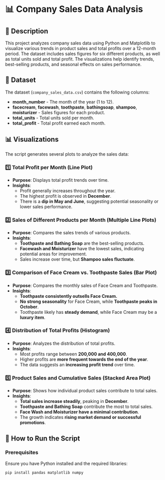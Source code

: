 # 📊 Company Sales Data Analysis  

## 📌 Description  
This project analyzes company sales data using Python and Matplotlib to visualize various trends in product sales and total profits over a 12-month period. The dataset includes sales figures for six different products, as well as total units sold and total profit. The visualizations help identify trends, best-selling products, and seasonal effects on sales performance.  

## 📂 Dataset  
The dataset (`company_sales_data.csv`) contains the following columns:  

- **month_number** - The month of the year (1 to 12).  
- **facecream**, **facewash**, **toothpaste**, **bathingsoap**, **shampoo**, **moisturizer** - Sales figures for each product.  
- **total_units** - Total units sold per month.  
- **total_profit** - Total profit earned each month.  

## 📊 Visualizations  
The script generates several plots to analyze the sales data:  

### 1️⃣ Total Profit per Month (Line Plot)  
- **Purpose**: Displays total profit trends over time.  
- **Insights**:  
  - Profit generally increases throughout the year.  
  - The highest profit is observed in **December**.  
  - There is a **dip in May and June**, suggesting potential seasonality or lower sales performance.  

### 2️⃣ Sales of Different Products per Month (Multiple Line Plots)  
- **Purpose**: Compares the sales trends of various products.  
- **Insights**:  
  - **Toothpaste and Bathing Soap** are the best-selling products.  
  - **Facewash and Moisturizer** have the lowest sales, indicating potential areas for improvement.  
  - Sales increase over time, but **Shampoo sales fluctuate**.  

### 3️⃣ Comparison of Face Cream vs. Toothpaste Sales (Bar Plot)  
- **Purpose**: Compares the monthly sales of Face Cream and Toothpaste.  
- **Insights**:  
  - **Toothpaste consistently outsells Face Cream.**  
  - **No strong seasonality** for Face Cream, while **Toothpaste peaks in October**.  
  - Toothpaste likely has **steady demand**, while Face Cream may be a **luxury item**.  

### 4️⃣ Distribution of Total Profits (Histogram)  
- **Purpose**: Analyzes the distribution of total profits.  
- **Insights**:  
  - Most profits range between **200,000 and 400,000**.  
  - Higher profits are **more frequent towards the end of the year**.  
  - The data suggests an **increasing profit trend** over time.  

### 5️⃣ Product Sales and Cumulative Sales (Stacked Area Plot)  
- **Purpose**: Shows how individual product sales contribute to total sales.  
- **Insights**:  
  - **Total sales increase steadily**, peaking in **December**.  
  - **Toothpaste and Bathing Soap** contribute the most to total sales.  
  - **Face Wash and Moisturizer have a minimal contribution**.  
  - The growth indicates **rising market demand or successful promotions**.  

## 🚀 How to Run the Script  
### Prerequisites  
Ensure you have Python installed and the required libraries:  
```bash
pip install pandas matplotlib numpy
